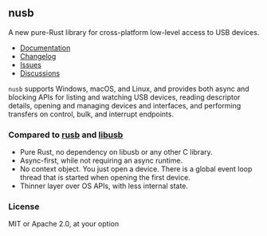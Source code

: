 nusb
----

A new pure-Rust library for cross-platform low-level access to USB devices.

* [Documentation](https://docs.rs/nusb)
* [Changelog](https://github.com/kevinmehall/nusb/releases)
* [Issues](https://github.com/kevinmehall/nusb/issues)
* [Discussions](https://github.com/kevinmehall/nusb/discussions)

`nusb` supports Windows, macOS, and Linux, and provides both async and
blocking APIs for listing and watching USB devices, reading descriptor
details, opening and managing devices and interfaces, and performing
transfers on control, bulk, and interrupt endpoints.

### Compared to [rusb](https://docs.rs/rusb/latest/rusb/) and [libusb](https://libusb.info/)

* Pure Rust, no dependency on libusb or any other C library.
* Async-first, while not requiring an async runtime.
* No context object. You just open a device. There is a global event loop thread
  that is started when opening the first device.
* Thinner layer over OS APIs, with less internal state.

### License

MIT or Apache 2.0, at your option
